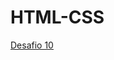 # HTML-CSS
 
 <a href="https://lviniciusk.github.io/HTML-CSS/desafios/d10/android.html"> Desafio 10 </a>
